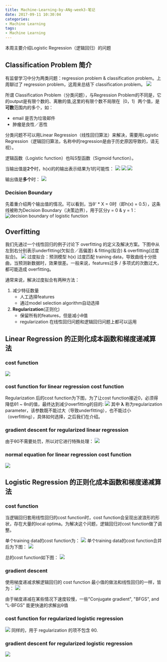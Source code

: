 ```yaml
---
title: Machine-Learning-by-ANg-week3-笔记
date: 2017-09-11 10:30:04
categories:
- Machine Learning
tags:
- Machine Learning
---
```


本周主要介绍Logistic Regression（逻辑回归）的问题

## Classification Problem 简介
有监督学习中分为两类问题：regression problem & classification problem。上周聊过了 regression problem，这周来总结下 classification problem。
![](/assets/images/ml/Supervised-learning.jpeg)

所谓 Classification Problem（分类问题），与Regression Problem的不同是，它的output是有限个数的、离散的值,这里的有限个数不局限在｛0，1｝两个值，是**可数**范围内的多个，如：
- email 是否为垃圾邮件
- 肿瘤是良性／恶性

分类问题不可以用Linear Regression（线性回归算法）来解决，需要用Logistic Regression（逻辑回归算法，名称中的regression是由于历史原因导致的，请无视）。

逻辑函数（Logistic function）也叫S型函数（Sigmoid function）。

当输出值是**2个**时，h(x)的的输出表示结果为1的可能性：
![](/assets/images/ml/hxtoy.jpeg)
![](/assets/images/ml/week3-hx.jpeg)
![](/assets/images/ml/Logistic-Function.jpg)

输出值是**多个**时：
![](/assets/images/ml/week3-hx-n.jpeg)

### Decision Boundary
先着重介绍两个输出值的情况。可以看到，当θ' * X = 0时（即h(x) = 0.5），这条线被称为Decision Boundary（决策边界），用于区分y = 0 & y = 1：
![decision boundary of logistic function](/assets/images/ml/week3-decision-boundary.jpg)

## Overfitting
我们先通过一个线性回归的例子讨论下 overfitting 的定义及解决方案。下图中从左到右分别表示underfitting(欠拟合／高偏差) & fitting(拟合) & overfitting(过度拟合)。
![](/assets/images/ml/fit.jpeg)
过度拟合：预测模型 h(x) 过度匹配 training data，导致曲线十分扭曲，当预测新数据时，效果很差。一般来说，features过多 / 多项式的次数过大，都可能造成 overfitting。

通常来说，解决过度拟合有两种方法：
1. 减少特征数量
	- 人工选择features
	- 通过model selection algorithm自动选择
2. **Regularization**(正则化)
	- 保留所有的features，但是减小θ值
	- regularization 在线性回归问题和逻辑回归问题上都可以运用

## Linear Regression 的正则化成本函数和梯度递减算法

### cost function
![](/assets/images/ml/week2-linear-reg-cost-function.jpeg)

### cost function for linear regression cost function
Regularization 后的cost function为下图，为了让cost function接近0，必须得降低θ1 ~ θn的值，最终达到减少overfitting的目的:
![](/assets/images/ml/week3-cost-function4.jpeg)
其中 **λ** 称为regularization parameter，该参数既不能过大（导致underfitting），也不能过小（overfitting），具体如何选择，之后我们在介绍。

### gradient descent for regularized linear regression
由于θ0不需要处罚，所以对它进行特殊处理：
![](week3-linearR-dradient-descent.jpeg)

### normal equation for linear regression cost function
![](week3-linearR-normalEquation.jpeg)

## Logistic Regression 的正则化成本函数和梯度递减算法

### cost function
当逻辑回归套用线性回归的cost function时，cost function会呈现出波浪形的形状，存在大量的local optima。为解决这个问题，逻辑回归对cost function做了调整。

单个training data的cost function为：
![](/assets/images/ml/week3-cost-function.jpg)
单个training data的cost function合并后为下图：
![](/assets/images/ml/week3-cost-function2.jpg)

总的cost function如下图：
![](/assets/images/ml/week3-cost-function3.jpeg)

### gradient descent
使用梯度递减求解逻辑回归的 cost function 最小值的做法和线性回归的一样，皆为：
![](/assets/images/ml/week3-gradient-descent.jpeg)

由于梯度递减在某些情况下速度较慢，一些"Conjugate gradient", "BFGS", and "L-BFGS" 能更快速的求解出θ值 

### cost function for regularized logistic regression
![](/assets/images/ml/week3-logistic-regression-cost-function-regularized.jpeg)
同样的，用于 regularization 的项不包含 θ0. 

### gradient descent for regularized logistic regression
![](/assets/images/ml/week3-logistic-regression-gradient-descent-regularized.jpeg)

